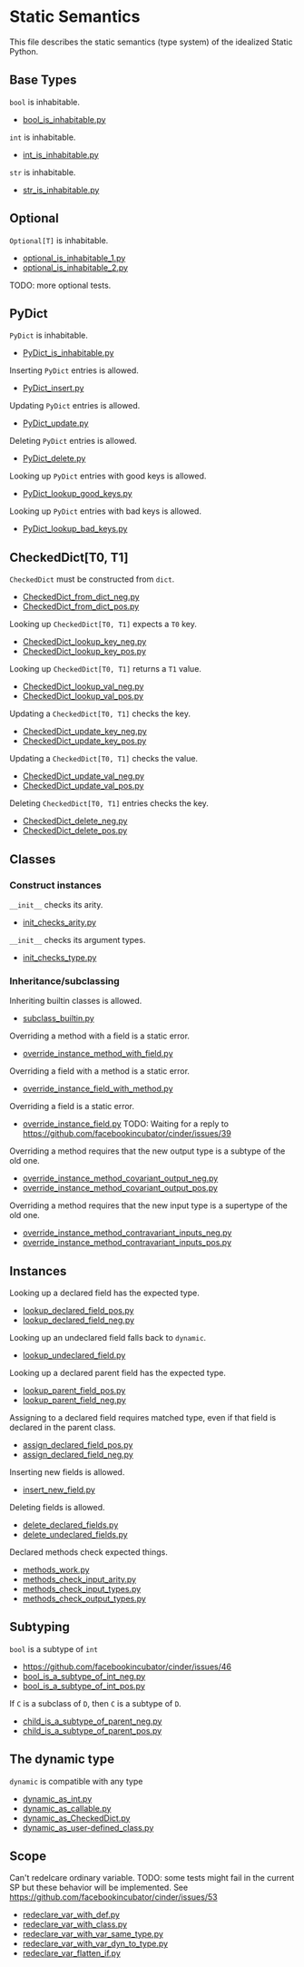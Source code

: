 # Static Semantics

This file describes the static semantics (type system) of the idealized Static Python.

## Base Types

`bool` is inhabitable.

- [bool_is_inhabitable.py](conformance_suite/bool_is_inhabitable.py)

`int` is inhabitable.

- [int_is_inhabitable.py](conformance_suite/int_is_inhabitable.py)

`str` is inhabitable.

- [str_is_inhabitable.py](conformance_suite/str_is_inhabitable.py)

## Optional

`Optional[T]` is inhabitable.

- [optional_is_inhabitable_1.py](conformance_suite/optional_is_inhabitable_1.py)
- [optional_is_inhabitable_2.py](conformance_suite/optional_is_inhabitable_2.py)

TODO: more optional tests.

## PyDict

`PyDict` is inhabitable.

- [PyDict_is_inhabitable.py](conformance_suite/PyDict_is_inhabitable.py)

Inserting `PyDict` entries is allowed.

- [PyDict_insert.py](conformance_suite/PyDict_insert.py)

Updating `PyDict` entries is allowed.

- [PyDict_update.py](conformance_suite/PyDict_update.py)

Deleting `PyDict` entries is allowed.

- [PyDict_delete.py](conformance_suite/PyDict_delete.py)

Looking up `PyDict` entries with good keys is allowed.

- [PyDict_lookup_good_keys.py](conformance_suite/PyDict_lookup_good_keys.py)

Looking up `PyDict` entries with bad keys is allowed.

- [PyDict_lookup_bad_keys.py](conformance_suite/PyDict_lookup_bad_keys.py)

## CheckedDict[T0, T1]

`CheckedDict` must be constructed from `dict`.
- [CheckedDict_from_dict_neg.py](conformance_suite/CheckedDict_from_dict_neg.py)
- [CheckedDict_from_dict_pos.py](conformance_suite/CheckedDict_from_dict_pos.py)

Looking up `CheckedDict[T0, T1]` expects a `T0` key.
- [CheckedDict_lookup_key_neg.py](conformance_suite/CheckedDict_lookup_key_neg.py)
- [CheckedDict_lookup_key_pos.py](conformance_suite/CheckedDict_lookup_key_pos.py)

Looking up `CheckedDict[T0, T1]` returns a `T1` value.
- [CheckedDict_lookup_val_neg.py](conformance_suite/CheckedDict_lookup_val_neg.py)
- [CheckedDict_lookup_val_pos.py](conformance_suite/CheckedDict_lookup_val_pos.py)

Updating a `CheckedDict[T0, T1]` checks the key.
- [CheckedDict_update_key_neg.py](conformance_suite/CheckedDict_update_key_neg.py)
- [CheckedDict_update_key_pos.py](conformance_suite/CheckedDict_update_key_pos.py)

Updating a `CheckedDict[T0, T1]` checks the value.
- [CheckedDict_update_val_neg.py](conformance_suite/CheckedDict_update_val_neg.py)
- [CheckedDict_update_val_pos.py](conformance_suite/CheckedDict_update_val_pos.py)

Deleting `CheckedDict[T0, T1]` entries checks the key.
- [CheckedDict_delete_neg.py](conformance_suite/CheckedDict_delete_neg.py)
- [CheckedDict_delete_pos.py](conformance_suite/CheckedDict_delete_pos.py)

## Classes

### Construct instances

`__init__` checks its arity.

- [init_checks_arity.py](conformance_suite/init_checks_arity.py)

`__init__` checks its argument types.

- [init_checks_type.py](conformance_suite/init_checks_type.py)

### Inheritance/subclassing

Inheriting builtin classes is allowed.

- [subclass_builtin.py](conformance_suite/subclass_builtin.py)

Overriding a method with a field is a static error.

- [override_instance_method_with_field.py](conformance_suite/override_instance_method_with_field.py)

Overriding a field with a method is a static error.

- [override_instance_field_with_method.py](conformance_suite/override_instance_field_with_method.py)

Overriding a field is a static error.

- [override_instance_field.py](conformance_suite/override_instance_field.py) TODO: Waiting for a reply to https://github.com/facebookincubator/cinder/issues/39

Overriding a method requires that the new output type is a subtype of the old one.

- [override_instance_method_covariant_output_neg.py](conformance_suite/override_instance_method_covariant_output_neg.py)
- [override_instance_method_covariant_output_pos.py](conformance_suite/override_instance_method_covariant_output_pos.py)

Overriding a method requires that the new input type is a supertype of the old one.

- [override_instance_method_contravariant_inputs_neg.py](conformance_suite/override_instance_method_contravariant_inputs_neg.py)
- [override_instance_method_contravariant_inputs_pos.py](conformance_suite/override_instance_method_contravariant_inputs_pos.py)

## Instances

Looking up a declared field has the expected type.
- [lookup_declared_field_pos.py](conformance_suite/lookup_declared_field_pos.py)
- [lookup_declared_field_neg.py](conformance_suite/lookup_declared_field_neg.py)

Looking up an undeclared field falls back to `dynamic`.
- [lookup_undeclared_field.py](conformance_suite/lookup_undeclared_field.py)

Looking up a declared parent field has the expected type.
- [lookup_parent_field_pos.py](conformance_suite/lookup_parent_field_pos.py)
- [lookup_parent_field_neg.py](conformance_suite/lookup_parent_field_neg.py)

Assigning to a declared field requires matched type, even if that field is declared in the parent class.
- [assign_declared_field_pos.py](conformance_suite/assign_declared_field_pos.py)
- [assign_declared_field_neg.py](conformance_suite/assign_declared_field_neg.py)

Inserting new fields is allowed.
- [insert_new_field.py](conformance_suite/insert_new_field.py)

Deleting fields is allowed.
- [delete_declared_fields.py](conformance_suite/delete_declared_fields.py)
- [delete_undeclared_fields.py](conformance_suite/delete_undeclared_fields.py)

Declared methods check expected things.
- [methods_work.py](conformance_suite/methods_work.py)
- [methods_check_input_arity.py](conformance_suite/methods_check_input_arity.py)
- [methods_check_input_types.py](conformance_suite/methods_check_input_types.py)
- [methods_check_output_types.py](conformance_suite/methods_check_output_types.py)

## Subtyping

`bool` is a subtype of `int`

- https://github.com/facebookincubator/cinder/issues/46
- [bool_is_a_subtype_of_int_neg.py](conformance_suite/bool_is_a_subtype_of_int_neg.py)
- [bool_is_a_subtype_of_int_pos.py](conformance_suite/bool_is_a_subtype_of_int_pos.py)

If `C` is a subclass of `D`, then `C` is a subtype of `D`.

- [child_is_a_subtype_of_parent_neg.py](conformance_suite/child_is_a_subtype_of_parent_neg.py)
- [child_is_a_subtype_of_parent_pos.py](conformance_suite/child_is_a_subtype_of_parent_pos.py)

## The dynamic type

`dynamic` is compatible with any type
- [dynamic_as_int.py](conformance_suite/dynamic_as_int.py)
- [dynamic_as_callable.py](conformance_suite/dynamic_as_callable.py)
- [dynamic_as_CheckedDict.py](conformance_suite/dynamic_as_CheckedDict.py)
- [dynamic_as_user-defined_class.py](conformance_suite/dynamic_as_user-defined_class.py)

## Scope

Can't redelcare ordinary variable. 
TODO: some tests might fail in the current SP but these behavior will be implemented. See https://github.com/facebookincubator/cinder/issues/53

- [redeclare_var_with_def.py](conformance_suite/redeclare_var_with_def.py)
- [redeclare_var_with_class.py](conformance_suite/redeclare_var_with_class.py)
- [redeclare_var_with_var_same_type.py](conformance_suite/redeclare_var_with_var_same_type.py)
- [redeclare_var_with_var_dyn_to_type.py](conformance_suite/redeclare_var_with_var_dyn_to_type.py)
- [redeclare_var_flatten_if.py](conformance_suite/redeclare_var_flatten_if.py)